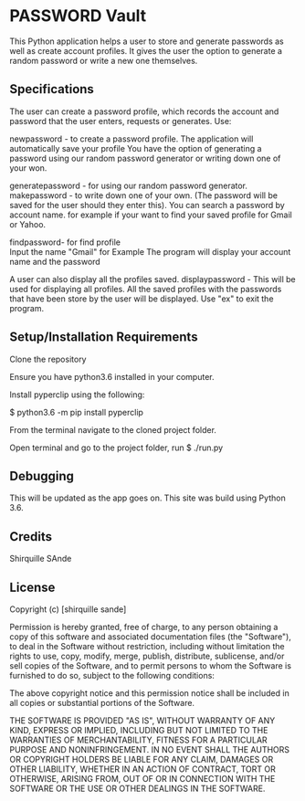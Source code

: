# PASSWORD Vault

This Python application helps a user to store and generate passwords as well as create account profiles. It gives the user the option to generate a random password or write a new one themselves.

## Specifications
The user can create a password profile, which records the account and password that the user enters, requests or generates. Use:

newpassword - to create a password profile. The application will automatically save your profile
You have the option of generating a password using our random password generator or writing down one of your won.

generatepassword - for using our random password generator.          
makepassword - to write down one of your own. (The password will be saved for the user should they enter this).
You can search a password by account name. for example if your want to find your saved profile for Gmail or Yahoo.

findpassword- for find profile     
Input the name "Gmail" for Example
The program will display your account name and the password

A user can also display all the profiles saved.
displaypassword - This will be used for displaying all profiles. 
All the saved profiles with the passwords that have been store by the user will be displayed.
Use "ex" to exit the program.

## Setup/Installation Requirements
Clone the repository
    
Ensure you have python3.6 installed in your computer.

Install pyperclip using the following:   

$ python3.6 -m pip install pyperclip     

From the terminal navigate to the cloned project folder.          

Open terminal and go to the project folder, run $ ./run.py

## Debugging
This will be updated as the app goes on. 
This site was build using Python 3.6.
 
## Credits
Shirquille SAnde

## License

Copyright (c) [shirquille sande]

Permission is hereby granted, free of charge, to any person obtaining a copy of this software and associated documentation files (the "Software"), to deal in the Software without restriction, including without limitation the rights to use, copy, modify, merge, publish, distribute, sublicense, and/or sell copies of the Software, and to permit persons to whom the Software is furnished to do so, subject to the following conditions:

The above copyright notice and this permission notice shall be included in all copies or substantial portions of the Software.

THE SOFTWARE IS PROVIDED "AS IS", WITHOUT WARRANTY OF ANY KIND, EXPRESS OR IMPLIED, INCLUDING BUT NOT LIMITED TO THE WARRANTIES OF MERCHANTABILITY, FITNESS FOR A PARTICULAR PURPOSE AND NONINFRINGEMENT. IN NO EVENT SHALL THE AUTHORS OR COPYRIGHT HOLDERS BE LIABLE FOR ANY CLAIM, DAMAGES OR OTHER LIABILITY, WHETHER IN AN ACTION OF CONTRACT, TORT OR OTHERWISE, ARISING FROM, OUT OF OR IN CONNECTION WITH THE SOFTWARE OR THE USE OR OTHER DEALINGS IN THE SOFTWARE.
